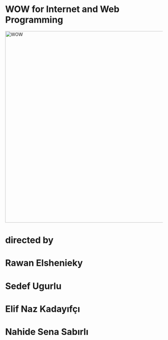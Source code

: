# WOW for Internet and Web Programming

<img width="612" alt="WOW" src="https://github.com/nsenasabirli/webproject/assets/72200463/2067c2e9-c042-4878-90b7-0fb8181eeb0c">

# directed by
# Rawan Elshenieky 
# Sedef Ugurlu
# Elif Naz Kadayıfçı
# Nahide Sena Sabırlı
